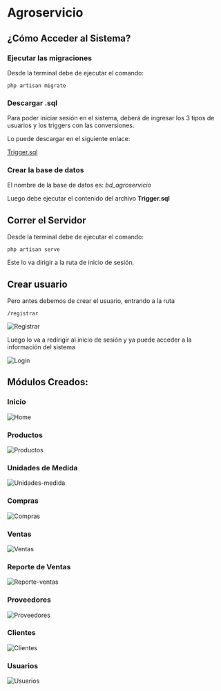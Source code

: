 # **Agroservicio**

## ¿Cómo Acceder al Sistema?

### Ejecutar las migraciones

Desde la terminal debe de ejecutar el comando:

    php artisan migrate

### Descargar .sql

Para poder iniciar sesión en el sistema, deberá de ingresar los 3 tipos de usuarios y los triggers con las conversiones.

Lo puede descargar en el siguiente enlace:

[Trigger.sql](https://drive.google.com/file/d/1Hh0nb33qvhZO_otG9MDh34s7Wn_0tPMD/view?usp=share_link)

### Crear la base de datos

El nombre de la base de datos es:
_bd_agroservicio_

Luego debe ejecutar el contenido del archivo **Trigger.sql**

## Correr el Servidor

Desde la terminal debe de ejecutar el comando:

    php artisan serve

Este lo va dirigir a la ruta de inicio de sesión.

## Crear usuario

Pero antes debemos de crear el usuario, entrando a la ruta

    /registrar

![Registrar](public/img/modulos/Registrarse.jpeg)

Luego lo va a redirigir al inicio de sesión y ya puede acceder a la información del sistema

![Login](public/img/modulos/Login.jpeg)

## Módulos Creados:

### Inicio

![Home](public/img/modulos/Home.jpeg)

### Productos

![Productos](public/img/modulos/Productos.jpeg)

### Unidades de Medida

![Unidades-medida](public/img/modulos/Unidad-medidas.jpeg)

### Compras

![Compras](public/img/modulos/Compras.jpeg)

### Ventas

![Ventas](public/img/modulos/Ventas.jpeg)

### Reporte de Ventas

![Reporte-ventas](public/img/modulos/Reporte-ventas.jpeg)

### Proveedores

![Proveedores](public/img/modulos/Proveedores.jpeg)

### Clientes

![Clientes](public/img/modulos/Clientes.jpeg)

### Usuarios

![Usuarios](public/img/modulos/Usuarios.jpeg)

